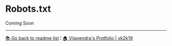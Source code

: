 # Robots.txt

Coming Soon

***

[&#128218; Go back to readme list](../) ¦ [&#x1F3E0; Vijayendra's Protfolio | vk2k19](/) 

